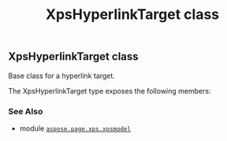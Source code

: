 ﻿---
title: XpsHyperlinkTarget class
second_title: Aspose.Page for Python via .NET API References
description: 
type: docs
weight: 150
url: /python-net/aspose.page.xps.xpsmodel/xpshyperlinktarget/
is_root: false
---

## XpsHyperlinkTarget class

Base class for a hyperlink target.



The XpsHyperlinkTarget type exposes the following members:


### See Also
* module [`aspose.page.xps.xpsmodel`](..)

